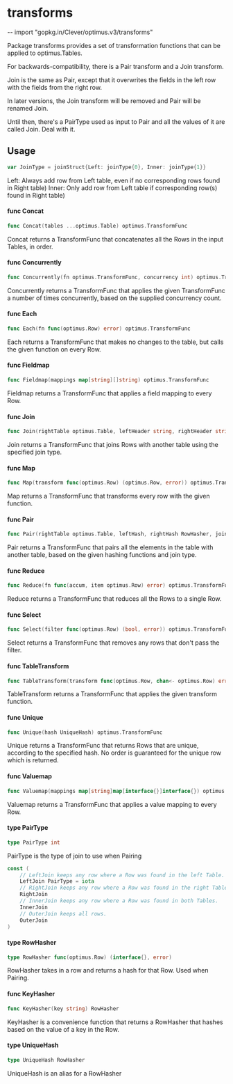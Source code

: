 # transforms
--
    import "gopkg.in/Clever/optimus.v3/transforms"

Package transforms provides a set of transformation functions that can be
applied to optimus.Tables.

For backwards-compatibility, there is a Pair transform and a Join transform.

Join is the same as Pair, except that it overwrites the fields in the left row
with the fields from the right row.

In later versions, the Join transform will be removed and Pair will be renamed
Join.

Until then, there's a PairType used as input to Pair and all the values of it
are called Join. Deal with it.

## Usage

```go
var JoinType = joinStruct{Left: joinType{0}, Inner: joinType{1}}
```
Left: Always add row from Left table, even if no corresponding rows found in
Right table) Inner: Only add row from Left table if corresponding row(s) found
in Right table)

#### func  Concat

```go
func Concat(tables ...optimus.Table) optimus.TransformFunc
```
Concat returns a TransformFunc that concatenates all the Rows in the input
Tables, in order.

#### func  Concurrently

```go
func Concurrently(fn optimus.TransformFunc, concurrency int) optimus.TransformFunc
```
Concurrently returns a TransformFunc that applies the given TransformFunc a
number of times concurrently, based on the supplied concurrency count.

#### func  Each

```go
func Each(fn func(optimus.Row) error) optimus.TransformFunc
```
Each returns a TransformFunc that makes no changes to the table, but calls the
given function on every Row.

#### func  Fieldmap

```go
func Fieldmap(mappings map[string][]string) optimus.TransformFunc
```
Fieldmap returns a TransformFunc that applies a field mapping to every Row.

#### func  Join

```go
func Join(rightTable optimus.Table, leftHeader string, rightHeader string, join joinType) optimus.TransformFunc
```
Join returns a TransformFunc that joins Rows with another table using the
specified join type.

#### func  Map

```go
func Map(transform func(optimus.Row) (optimus.Row, error)) optimus.TransformFunc
```
Map returns a TransformFunc that transforms every row with the given function.

#### func  Pair

```go
func Pair(rightTable optimus.Table, leftHash, rightHash RowHasher, join PairType) optimus.TransformFunc
```
Pair returns a TransformFunc that pairs all the elements in the table with
another table, based on the given hashing functions and join type.

#### func  Reduce

```go
func Reduce(fn func(accum, item optimus.Row) error) optimus.TransformFunc
```
Reduce returns a TransformFunc that reduces all the Rows to a single Row.

#### func  Select

```go
func Select(filter func(optimus.Row) (bool, error)) optimus.TransformFunc
```
Select returns a TransformFunc that removes any rows that don't pass the filter.

#### func  TableTransform

```go
func TableTransform(transform func(optimus.Row, chan<- optimus.Row) error) optimus.TransformFunc
```
TableTransform returns a TransformFunc that applies the given transform
function.

#### func  Unique

```go
func Unique(hash UniqueHash) optimus.TransformFunc
```
Unique returns a TransformFunc that returns Rows that are unique, according to
the specified hash. No order is guaranteed for the unique row which is returned.

#### func  Valuemap

```go
func Valuemap(mappings map[string]map[interface{}]interface{}) optimus.TransformFunc
```
Valuemap returns a TransformFunc that applies a value mapping to every Row.

#### type PairType

```go
type PairType int
```

PairType is the type of join to use when Pairing

```go
const (
	// LeftJoin keeps any row where a Row was found in the left Table.
	LeftJoin PairType = iota
	// RightJoin keeps any row where a Row was found in the right Table.
	RightJoin
	// InnerJoin keeps any row where a Row was found in both Tables.
	InnerJoin
	// OuterJoin keeps all rows.
	OuterJoin
)
```

#### type RowHasher

```go
type RowHasher func(optimus.Row) (interface{}, error)
```

RowHasher takes in a row and returns a hash for that Row. Used when Pairing.

#### func  KeyHasher

```go
func KeyHasher(key string) RowHasher
```
KeyHasher is a convenience function that returns a RowHasher that hashes based
on the value of a key in the Row.

#### type UniqueHash

```go
type UniqueHash RowHasher
```

UniqueHash is an alias for a RowHasher
